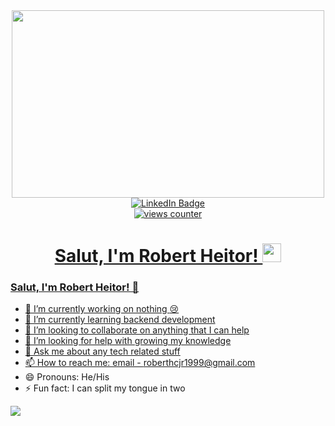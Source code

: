 <div id="header" align="center">
 <img src="https://media.giphy.com/media/h408T6Y5GfmXBKW62l/giphy.gif" width="500" height="300">
 <div id="badges">
 <a href="linkedin.com/robert-heitor-de-carvalho">
  <img src="https://img.shields.io/badge/LinkedIn-blue?logo=linkedin&logoColor=white&style=for-the-badge" alt="LinkedIn Badge">
 </div>
  <img src="https://komarev.com/ghpvc/?username=roberthcjr&style=flat-square&color=blue" alt="views counter"/>
 <h1>
  Salut, I'm Robert Heitor!
  <img src="https://media.giphy.com/media/hvRJCLFzcasrR4ia7z/giphy.gif" width="30px"/>
 </h1>
</div>

### Salut, I'm Robert Heitor! 👋


- 🔭 I’m currently working on nothing :cry:
- 🌱 I’m currently learning backend development
- 👯 I’m looking to collaborate on anything that I can help
- 🤔 I’m looking for help with growing my knowledge
- 💬 Ask me about any tech related stuff
- 📫 How to reach me: email - roberthcjr1999@gmail.com
- 😄 Pronouns: He/His
- ⚡ Fun fact: I can split my tongue in two
 <img src = "https://github-readme-stats.vercel.app/api?username=roberthcjr&&show_icons=true&title_color=ffffff&icon_color=bb2acf&text_color=daf7dc&bg_color=151515">
